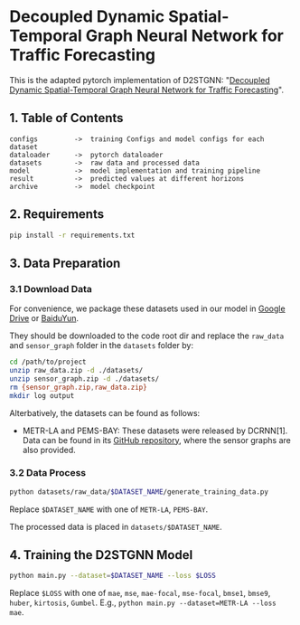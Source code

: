 # Decoupled Dynamic Spatial-Temporal Graph Neural Network for Traffic Forecasting

This is the adapted pytorch implementation of D2STGNN: "[Decoupled Dynamic Spatial-Temporal Graph Neural Network for Traffic Forecasting](https://arxiv.org/abs/2206.09112)". 

## 1. Table of Contents

```text
configs         ->  training Configs and model configs for each dataset
dataloader      ->  pytorch dataloader
datasets        ->  raw data and processed data
model           ->  model implementation and training pipeline
result          ->  predicted values at different horizons
archive         ->  model checkpoint
```

## 2. Requirements

```bash
pip install -r requirements.txt
```

## 3. Data Preparation

### 3.1 Download Data

For convenience, we package these datasets used in our model in [Google Drive](https://drive.google.com/drive/folders/1H3nl0eRCVl5jszHPesIPoPu1ODhFMSub?usp=sharing) or [BaiduYun](https://pan.baidu.com/s/1iFcKJ8qeCthyEgPEXYJ-rA?pwd=8888).

They should be downloaded to the code root dir and replace the `raw_data` and `sensor_graph` folder in the `datasets` folder by:

```bash
cd /path/to/project
unzip raw_data.zip -d ./datasets/
unzip sensor_graph.zip -d ./datasets/
rm {sensor_graph.zip,raw_data.zip}
mkdir log output
```

Alterbatively, the datasets can be found as follows:

- METR-LA and PEMS-BAY: These datasets were released by DCRNN[1]. Data can be found in its [GitHub repository](https://github.com/chnsh/DCRNN_PyTorch), where the sensor graphs are also provided.

### 3.2 Data Process

```bash
python datasets/raw_data/$DATASET_NAME/generate_training_data.py
```

Replace `$DATASET_NAME` with one of `METR-LA`, `PEMS-BAY`.

The processed data is placed in `datasets/$DATASET_NAME`.

## 4. Training the D2STGNN Model

```bash
python main.py --dataset=$DATASET_NAME --loss $LOSS
```
Replace `$LOSS` with one of `mae`, `mse`, `mae-focal`, `mse-focal`, `bmse1`, `bmse9`, `huber`, `kirtosis`, `Gumbel`.
E.g., `python main.py --dataset=METR-LA --loss mae`.